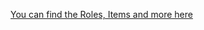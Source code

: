 [You can find the Roles, Items and more here](https://github.com/Mega500201/UCSWiki/tree/main/UCR%20Wiki/Useful%20Information)

